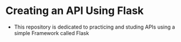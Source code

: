 # Creating an API Using **Flask**
- This repository is dedicated to practicing and studing APIs using a simple Framework called Flask
